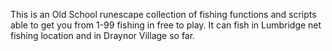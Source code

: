 This is an Old School runescape collection of fishing functions and scripts able to get you from 1-99 fishing in free to play. It can fish in Lumbridge net fishing location and in Draynor Village so far. 
